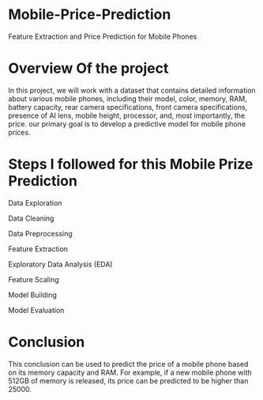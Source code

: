 # Mobile-Price-Prediction
Feature Extraction and Price Prediction for Mobile Phones

# Overview Of the project 
In this project, we will work with a dataset that contains detailed information about various mobile phones, including their model, color, memory, RAM, battery capacity, rear camera specifications, front camera specifications, presence of AI lens, mobile height, processor, and, most importantly, the price. our primary goal is to develop a predictive model for mobile phone prices.

# Steps I followed for this Mobile Prize Prediction 
Data Exploration

Data Cleaning

Data Preprocessing

Feature Extraction

Exploratory Data Analysis (EDA)

Feature Scaling

Model Building

Model Evaluation


# Conclusion
This conclusion can be used to predict the price of a mobile phone based on its memory capacity and RAM. For example, if a new mobile phone with 512GB of memory is released, its price can be predicted to be higher than 25000. 




